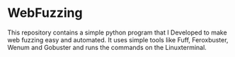 # WebFuzzing
This repository contains a simple python program that I Developed to make web fuzzing easy and automated. It uses simple tools like Fuff, Feroxbuster, Wenum and Gobuster and runs the commands on the Linuxterminal.  

